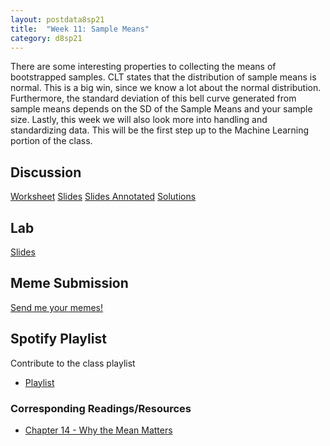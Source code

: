 ```yaml
---
layout: postdata8sp21
title:  "Week 11: Sample Means"
category: d8sp21
---
```


There are some interesting properties to collecting the means of bootstrapped samples. CLT states that the distribution of sample means is normal. This is a big win, since we know a lot about the normal distribution. Furthermore, the standard deviation of this bell curve generated from sample means depends on the SD of the Sample Means and your sample size. Lastly, this week we will also look more into handling and standardizing data. This will be the first step up to the Machine Learning portion of the class.

## Discussion

[Worksheet](https://docs.google.com/document/d/1yc2IwI_6afUQshUQ9NUg4FXRVSPj2jk2kYF7KWYA3Pg/edit?usp=sharing)
[Slides](https://drive.google.com/file/d/1kbeW9IpPuGUXmLP2TVvh857hE7xTZ5Vu/view?usp=sharing)
[Slides Annotated]()
[Solutions](http://data8.org)

## Lab

[Slides]()

## Meme Submission

[Send me your memes!](https://forms.gle/gAZZoVQRgC9jJ3uX7)


## Spotify Playlist

Contribute to the class playlist
- [Playlist](https://open.spotify.com/playlist/1G2L94MWCaYc7aASZJmCun?si=zQAKOEyZRcSoP_QENbaMJQ)

### Corresponding Readings/Resources

- [Chapter 14 - Why the Mean Matters](https://inferentialthinking.com/chapters/14/Why_the_Mean_Matters.html)


